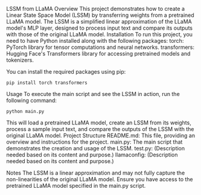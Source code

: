 LSSM from LLaMA
Overview
This project demonstrates how to create a Linear State Space Model (LSSM) by transferring weights from a pretrained LLaMA model. The LSSM is a simplified linear approximation of the LLaMA model's MLP layer, designed to process input text and compare its outputs with those of the original LLaMA model.
Installation
To run this project, you need to have Python installed along with the following packages:
torch: PyTorch library for tensor computations and neural networks.
transformers: Hugging Face's Transformers library for accessing pretrained models and tokenizers.

You can install the required packages using pip:
```
pip install torch transformers
```


Usage
To execute the main script and see the LSSM in action, run the following command:
```
python main.py
```

This will load a pretrained LLaMA model, create an LSSM from its weights, process a sample input text, and compare the outputs of the LSSM with the original LLaMA model.
Project Structure
README.md: This file, providing an overview and instructions for the project.
main.py: The main script that demonstrates the creation and usage of the LSSM.
test.py: (Description needed based on its content and purpose.)
llamaconfig: (Description needed based on its content and purpose.)

Notes
The LSSM is a linear approximation and may not fully capture the non-linearities of the original LLaMA model.
Ensure you have access to the pretrained LLaMA model specified in the main.py script.
